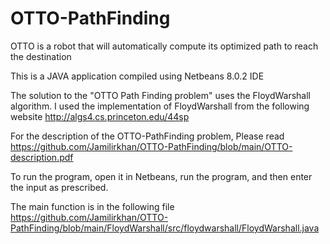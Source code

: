 # OTTO-PathFinding
OTTO is a robot that will automatically compute its optimized path to reach the destination

This is a JAVA application compiled using Netbeans 8.0.2 IDE

The solution to the "OTTO Path Finding problem" uses the FloydWarshall algorithm.
I used the implementation of FloydWarshall from the following website
http://algs4.cs.princeton.edu/44sp


For the description of the OTTO-PathFinding problem, Please read
https://github.com/Jamilirkhan/OTTO-PathFinding/blob/main/OTTO-description.pdf

To run the program, open it in Netbeans, run the program, and then enter the input as prescribed.

The main function is in the following file
https://github.com/Jamilirkhan/OTTO-PathFinding/blob/main/FloydWarshall/src/floydwarshall/FloydWarshall.java
